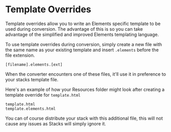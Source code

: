 # Template Overrides

Template overrides allow you to write an Elements specific template to be used during conversion. The advantage of this is so you can take advantage of the simplified and improved Elements templating language.&#x20;

To use template overrides during conversion, simply create a new file with the same name as your existing template and insert `.elements` before the file extension.

```
[filename].elements.[ext]
```

When the converter encounters one of these files, it'll use it in preference to your stacks template file.

Here's an example of how your Resources folder might look after creating a template override for `template.html`

```
template.html
template.elements.html
```

You can of course distribute your stack with this additional file, this will not cause any issues as Stacks will simply ignore it.
